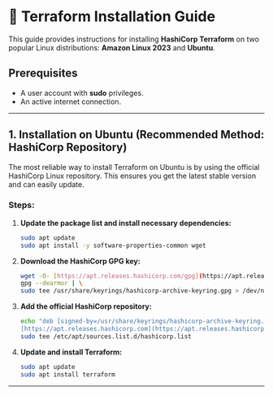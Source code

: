 # 🚀 Terraform Installation Guide

This guide provides instructions for installing **HashiCorp Terraform** on two popular Linux distributions: **Amazon Linux 2023** and **Ubuntu**.

## Prerequisites

* A user account with **sudo** privileges.
* An active internet connection.

---

## 1. Installation on Ubuntu (Recommended Method: HashiCorp Repository)

The most reliable way to install Terraform on Ubuntu is by using the official HashiCorp Linux repository. This ensures you get the latest stable version and can easily update.

### Steps:

1.  **Update the package list and install necessary dependencies:**

    ```bash
    sudo apt update
    sudo apt install -y software-properties-common wget
    ```

2.  **Download the HashiCorp GPG key:**

    ```bash
    wget -O- [https://apt.releases.hashicorp.com/gpg](https://apt.releases.hashicorp.com/gpg) | \
    gpg --dearmor | \
    sudo tee /usr/share/keyrings/hashicorp-archive-keyring.gpg > /dev/null
    ```

3.  **Add the official HashiCorp repository:**

    ```bash
    echo "deb [signed-by=/usr/share/keyrings/hashicorp-archive-keyring.gpg] \
    [https://apt.releases.hashicorp.com](https://apt.releases.hashicorp.com) $(lsb_release -cs) main" | \
    sudo tee /etc/apt/sources.list.d/hashicorp.list
    ```

4.  **Update and install Terraform:**

    ```bash
    sudo apt update
    sudo apt install terraform
    ```

---
